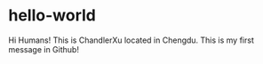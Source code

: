 # hello-world

Hi Humans!
This is ChandlerXu located in Chengdu. This is my first message in Github!
